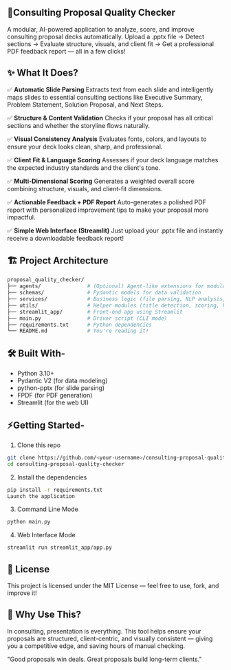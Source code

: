 ## 🚀Consulting Proposal Quality Checker
A modular, AI-powered application to analyze, score, and improve consulting proposal decks automatically.
Upload a .pptx file → Detect sections → Evaluate structure, visuals, and client fit → Get a professional PDF feedback report — all in a few clicks!

## ✨ What It Does?

✅ **Automatic Slide Parsing**
Extracts text from each slide and intelligently maps slides to essential consulting sections like Executive Summary, Problem Statement, Solution Proposal, and Next Steps.

✅ **Structure & Content Validation**
Checks if your proposal has all critical sections and whether the storyline flows naturally.

✅ **Visual Consistency Analysis**
Evaluates fonts, colors, and layouts to ensure your deck looks clean, sharp, and professional.

✅ **Client Fit & Language Scoring**
Assesses if your deck language matches the expected industry standards and the client's tone.

✅ **Multi-Dimensional Scoring**
Generates a weighted overall score combining structure, visuals, and client-fit dimensions.

✅ **Actionable Feedback + PDF Report**
Auto-generates a polished PDF report with personalized improvement tips to make your proposal more impactful.

✅ **Simple Web Interface (Streamlit)**
Just upload your .pptx file and instantly receive a downloadable feedback report!

## 🏗️ Project Architecture
``` bash
proposal_quality_checker/
├── agents/               # (Optional) Agent-like extensions for modular orchestration
├── schemas/              # Pydantic models for data validation
├── services/             # Business logic (file parsing, NLP analysis, visual checker)
├── utils/                # Helper modules (title detection, scoring, PDF generator)
├── streamlit_app/        # Front-end app using Streamlit
├── main.py               # Driver script (CLI mode)
├── requirements.txt      # Python dependencies
└── README.md             # You're reading it!
```

## 🛠️ Built With-

- Python 3.10+
- Pydantic V2 (for data modeling)
- python-pptx (for slide parsing)
- FPDF (for PDF generation)
- Streamlit (for the web UI)

## ⚡Getting Started-

1. Clone this repo

```bash
git clone https://github.com/<your-username>/consulting-proposal-quality-checker.git
cd consulting-proposal-quality-checker
```
2. Install the dependencies

```bash
pip install -r requirements.txt
Launch the application
```
3. Command Line Mode

```bash
python main.py
```

4. Web Interface Mode

```bash
streamlit run streamlit_app/app.py
```

## 📄 License
This project is licensed under the MIT License — feel free to use, fork, and improve it!

## 🙌 Why Use This?
In consulting, presentation is everything.
This tool helps ensure your proposals are structured, client-centric, and visually consistent — giving you a competitive edge, and saving hours of manual checking.

"Good proposals win deals. Great proposals build long-term clients."